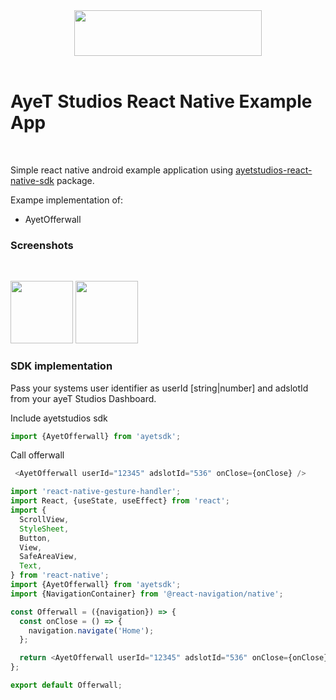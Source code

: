<div align="center">
  <img src="https://www.ayetstudios.com/wp-content/uploads/2017/05/ayetstudios_logo_03-200x49-1.png" width="300" height="73"/>
  <br/>
</div>
<br/>

# AyeT Studios React Native Example App

<br/>

Simple react native android example application using [ayetstudios-react-native-sdk](https://github.com/ayetstudios/ayetstudios-react-native-sdk) package.

Exampe implementation of:
- AyetOfferwall

### Screenshots
<br/>
<p float="left">
  <img src="https://user-images.githubusercontent.com/48547524/247898432-89fe0203-e2ce-4249-bed9-486c46c0d0aa.jpg" width="100" />
  <img src="https://user-images.githubusercontent.com/48547524/247898412-a534defa-7be5-4376-9dc5-9c052b17609c.jpg" width="100" /> 
</p>

### SDK implementation

Pass your systems user identifier as userId [string|number] and adslotId from your ayeT Studios Dashboard.


Include ayetstudios sdk

```javascript
import {AyetOfferwall} from 'ayetsdk';
```

Call offerwall

```javascript
 <AyetOfferwall userId="12345" adslotId="536" onClose={onClose} />
```

```javascript
import 'react-native-gesture-handler';
import React, {useState, useEffect} from 'react';
import {
  ScrollView,
  StyleSheet,
  Button,
  View,
  SafeAreaView,
  Text,
} from 'react-native';
import {AyetOfferwall} from 'ayetsdk';
import {NavigationContainer} from '@react-navigation/native';

const Offerwall = ({navigation}) => {
  const onClose = () => {
    navigation.navigate('Home');
  };

  return <AyetOfferwall userId="12345" adslotId="536" onClose={onClose} />;
};

export default Offerwall;
```
